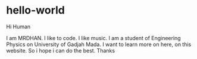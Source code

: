# hello-world

Hi Human

I am MRDHAN. I like to code. I like music. I am a student of Engineering Physics on University of Gadjah Mada. I want to learn more on here, on this website. So i hope i can do the best.
Thanks
